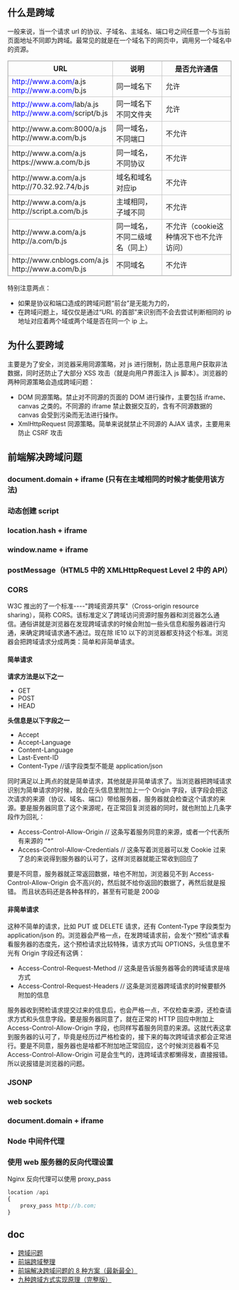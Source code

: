 ## 什么是跨域

一般来说，当一个请求 url 的协议、子域名、主域名、端口号之间任意一个与当前页面地址不同即为跨域。最常见的就是在一个域名下的网页中，调用另一个域名中的资源。

<table class="border" style="border-collapse:collapse;border-spacing:0px;border:1px solid #C0C0C0;">
  <tbody>
    <tr>
      <th style="border:1px solid #C0C0C0;border-collapse:collapse;">URL</th>
      <th style="border:1px solid #C0C0C0;border-collapse:collapse;">说明</th>
      <th style="border:1px solid #C0C0C0;border-collapse:collapse;">是否允许通信</th></tr>
    <tr>
      <td style="border:1px solid #C0C0C0;border-collapse:collapse;">
        <span style="color:rgb(0,0,255);">http://www.a.com/</span>a.js
        <br>
        <span style="color:rgb(0,0,255);">http://www.a.com/</span>b.js</td>
      <td style="border:1px solid #C0C0C0;border-collapse:collapse;">同一域名下</td>
      <td style="border:1px solid #C0C0C0;border-collapse:collapse;">允许</td></tr>
    <tr>
      <td style="border:1px solid #C0C0C0;border-collapse:collapse;">
        <span style="color:rgb(0,0,255);">http://www.a.com/</span>lab/a.js
        <br>
        <span style="color:rgb(0,0,255);">http://www.a.com/</span>script/b.js</td>
      <td style="border:1px solid #C0C0C0;border-collapse:collapse;">同一域名下不同文件夹</td>
      <td style="border:1px solid #C0C0C0;border-collapse:collapse;">允许</td></tr>
    <tr>
      <td style="border:1px solid #C0C0C0;border-collapse:collapse;">http://www.a.com:8000/a.js
        <br>http://www.a.com/b.js</td>
      <td style="border:1px solid #C0C0C0;border-collapse:collapse;">同一域名，不同端口</td>
      <td style="border:1px solid #C0C0C0;border-collapse:collapse;">不允许</td></tr>
    <tr>
      <td style="border:1px solid #C0C0C0;border-collapse:collapse;">http://www.a.com/a.js
        <br>https://www.a.com/b.js</td>
      <td style="border:1px solid #C0C0C0;border-collapse:collapse;">同一域名，不同协议</td>
      <td style="border:1px solid #C0C0C0;border-collapse:collapse;">不允许</td></tr>
    <tr>
      <td style="border:1px solid #C0C0C0;border-collapse:collapse;">http://www.a.com/a.js
        <br>http://70.32.92.74/b.js</td>
      <td style="border:1px solid #C0C0C0;border-collapse:collapse;">域名和域名对应ip</td>
      <td style="border:1px solid #C0C0C0;border-collapse:collapse;">不允许</td></tr>
    <tr>
      <td style="border:1px solid #C0C0C0;border-collapse:collapse;">http://www.a.com/a.js
        <br>http://script.a.com/b.js</td>
      <td style="border:1px solid #C0C0C0;border-collapse:collapse;">主域相同，子域不同</td>
      <td style="border:1px solid #C0C0C0;border-collapse:collapse;">不允许</td></tr>
    <tr>
      <td style="border:1px solid #C0C0C0;border-collapse:collapse;">http://www.a.com/a.js
        <br>http://a.com/b.js</td>
      <td style="border:1px solid #C0C0C0;border-collapse:collapse;">同一域名，不同二级域名（同上）</td>
      <td style="border:1px solid #C0C0C0;border-collapse:collapse;">不允许（cookie这种情况下也不允许访问）</td></tr>
    <tr>
      <td style="border:1px solid #C0C0C0;border-collapse:collapse;">http://www.cnblogs.com/a.js
        <br>http://www.a.com/b.js</td>
      <td style="border:1px solid #C0C0C0;border-collapse:collapse;">不同域名</td>
      <td style="border:1px solid #C0C0C0;border-collapse:collapse;">不允许</td></tr>
  </tbody>
</table>

特别注意两点：

- 如果是协议和端口造成的跨域问题“前台”是无能为力的，
- 在跨域问题上，域仅仅是通过“URL 的首部”来识别而不会去尝试判断相同的 ip 地址对应着两个域或两个域是否在同一个 ip 上。

## 为什么要跨域

主要是为了安全，浏览器采用同源策略，对 js 进行限制，防止恶意用户获取非法数据，同时还防止了大部分 XSS 攻击（就是向用户界面注入 js 脚本）。浏览器的两种同源策略会造成跨域问题：

- DOM 同源策略。禁止对不同源的页面的 DOM 进行操作，主要包括 iframe、canvas 之类的。不同源的 iframe 禁止数据交互的，含有不同源数据的 canvas 会受到污染而无法进行操作。
- XmlHttpRequest 同源策略。简单来说就禁止不同源的 AJAX 请求，主要用来防止 CSRF 攻击

## 前端解决跨域问题

### document.domain + iframe (只有在主域相同的时候才能使用该方法)

### 动态创建 script

### location.hash + iframe

### window.name + iframe

### postMessage（HTML5 中的 XMLHttpRequest Level 2 中的 API）

### CORS

W3C 推出的了一个标准----"跨域资源共享"（Cross-origin resource sharing），简称 CORS。该标准定义了跨域访问资源时服务器和浏览器怎么通信。通俗讲就是浏览器在发现跨域请求的时候会附加一些头信息和服务器进行沟通，来确定跨域请求通不通过。现在除 IE10 以下的浏览器都支持这个标准。浏览器会把跨域请求分成两类：简单和非简单请求。

#### 简单请求

**请求方法是以下之一**

- GET
- POST
- HEAD

**头信息是以下字段之一**

- Accept
- Accept-Language
- Content-Language
- Last-Event-ID
- Content-Type //该字段类型不能是 application/json

同时满足以上两点的就是简单请求，其他就是非简单请求了。当浏览器把跨域请求识别为简单请求的时候，就会在头信息里附加上一个 Origin 字段，该字段会把这次请求的来源（协议、域名、端口）带给服务器，服务器就会检查这个请求的来源。要是服务器同意了这个来源呢，在正常回复浏览器的同时，就也附加上几条字段作为回礼：

- Access-Control-Allow-Origin // 这条写着服务同意的来源，或者一个代表所有来源的 “\*”
- Access-Control-Allow-Credentials // 这条写着浏览器可以发 Cookie 过来了总的来说得到服务器的认可了，这样浏览器就能正常收到回应了

要是不同意，服务器就正常返回数据，啥也不附加，浏览器见不到 Access-Control-Allow-Origin 会不高兴的，然后就不给你返回的数据了，再然后就是报错。 而且状态码还是各种各样的，甚至有可能是 200😫

#### 非简单请求

这种不简单的请求，比如 PUT 或 DELETE 请求，还有 Content-Type 字段类型为 application/json 的。浏览器会严格一点，在发跨域请求前，会发个“预检”请求看看服务器的态度先，这个预检请求比较特殊，请求方式叫 OPTIONS，头信息里不光有 Origin 字段还有这俩：

- Access-Control-Request-Method // 这条是告诉服务器等会的跨域请求是啥方式
- Access-Control-Request-Headers // 这条是浏览器跨域请求的时候要额外附加的信息

服务器收到预检请求提交过来的信息后，也会严格一点，不仅检查来源，还检查请求方式和头信息字段。要是服务器同意了，就在正常的 HTTP 回应中附加上 Access-Control-Allow-Origin 字段，也同样写着服务同意的来源。这就代表这拿到服务器的认可了，毕竟是经历过严格检查的，接下来的每次跨域请求都会正常进行。要是不同意，服务器也是啥都不附加地正常回应，这个时候浏览器看不见 Access-Control-Allow-Origin 可是会生气的，连跨域请求都懒得发，直接报错。所以说报错是浏览器的问题。

### JSONP

### web sockets

### document.domain + iframe

### Node 中间件代理

### 使用 web 服务器的反向代理设置

Nginx 反向代理可以使用 proxy_pass

```js
location /api
{
    proxy_pass http://b.com;
}

```

## doc

- [跨域问题](https://segmentfault.com/a/1190000014065149)
- [前端跨域整理](https://juejin.im/post/5815f4abbf22ec006893b431)
- [前端解决跨域问题的 8 种方案（最新最全）](https://blog.csdn.net/joyhen/article/details/21631833)
- [九种跨域方式实现原理（完整版）](https://juejin.im/post/5c23993de51d457b8c1f4ee1)
